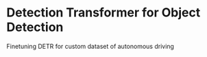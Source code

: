 # Detection Transformer for Object Detection

Finetuning DETR for custom dataset of autonomous driving
